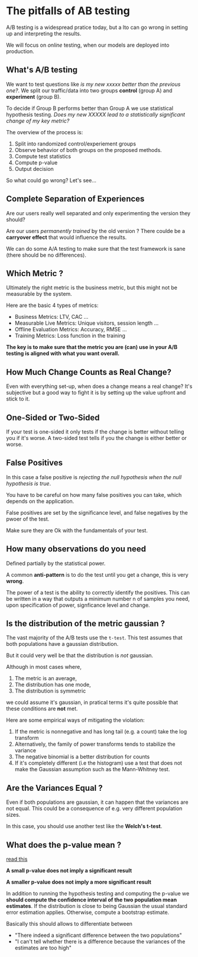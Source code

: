 # The pitfalls of AB testing

A/B testing is a widespread pratice today, but a lto can go wrong in setting up
and interpreting the results.

We will focus on *online* testing, when our models are deployed into production.

## What's A/B testing

We want to test questions like *is my new xxxxx better than the previous one?*. 
We split our traffic/data into two groups **control** (group A) 
and **experiment** (group B).

To decide if Group B performs better than Group A we use statistical hypothesis testing.
*Does my new XXXXX lead to a statistically significant change of my key metric?*

The overview of the process is:
1. Split into randomized control/experiement groups
1. Observe behavior of both groups on the proposed methods.
1. Compute test statistics
1. Compute p-value
1. Output decision

So what could go wrong? Let's see...

## Complete Separation of Experiences 

Are our users really well separated and only experimenting the version they should?

Are our users *permanently trained* by the old version ? There coulde be a
**carryover effect** that would influence the results.

We can do some A/A testing to make sure that the test framework is sane
(there should be no differences).

## Which Metric ?

Ultimately the right metric is the business metric, but this might not be measurable 
by the system.

Here are the basic 4 types of metrics:
* Business Metrics: LTV, CAC ...
* Measurable Live Metrics: Unique visitors, session length ...
* Offline Evaluation Metrics: Accuracy, RMSE ...
* Training Metrics: Loss function in the training

**The key is to make sure that the metric you are (can) use in your A/B testing is
aligned with what you want overall.**

## How Much Change Counts as Real Change? 

Even with everything set-up, when does a change means a real change? It's subjective 
but a good way to fight it is by setting up the value upfront and stick to it.

## One-Sided or Two-Sided

If your test is one-sided it only tests if the change is better without telling you
if it's worse. 
A two-sided test tells if you the change is either better or worse.

## False Positives

In this case a false positive is *rejecting the null hypothesis when
the null hypothesis is true*.

You have to be careful on how many false positives you can take, which depends
on the application. 

False positives are set by the significance level, 
and false negatives by the pwoer of the test.

Make sure they are Ok with the fundamentals of your test.

## How many observations do you need

Defined partially by the statistical power.

A common **anti-pattern** is to do the test until you get a change,
this is very **wrong**.

The power of a test is the ability to correctly identify the positives.
This can be written in a way that outputs a minimum number n of samples you need, upon
specification of power, signficance level and change.


## Is the distribution of the metric gaussian ? 

The vast majority of the A/B tests use the `t-test`.
This test assumes that both populations have a gaussian distribution.

But it could very well be that the distribution is *not* gaussian.

Although in most cases where,
1. The metric is an average,
1. The distribution has one mode,
1. The distribution is symmetric 

we could assume it's gaussian, in pratical terms it's quite possible that these conditions 
are **not** met.

Here are some empirical ways of mitigating the violation:

1. If the metric is nonnegative and has long tail (e.g. a count) take the log transform
1. Alternatively, the family of power transforms tends to stabilize the variance
1. The negative binomial is a better distribution for counts
1. If it's completely different (i.e the histogram) use a test that does not make the Gaussian assumption such as the Mann-Whitney test.

## Are the Variances Equal ? 

Even if both populations are gaussian, it can happen that the variances are not equal.
This could be a consequence of e.g. very different population sizes.

In this case, you should use another test like the **Welch's t-test**.


## What does the p-value mean ?

[read this](http://bactra.org/weblog/1111.html)

**A small p-value does not imply a significant result**

**A smaller p-value does not imply a more significant result**

In addition to running the hypothesis testing and computing the p-value we
**should compute the confidence interval of the two population mean estimates**.
If the distribution is close to being Gaussian the usual standard error estimation applies.
Otherwise, compute a bootstrap estimate.

Basically this should allows to differentiate between
* "There indeed a significant difference between the two populations"
* "I can't tell whether there is a difference because the variances of the estimates are too high"


